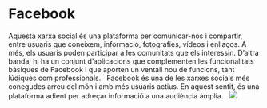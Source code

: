 # Facebook

Aquesta xarxa social és una plataforma per comunicar-nos i compartir, entre usuaris que coneixem, informació, fotografies, vídeos i enllaços. A més, els usuaris poden participar a les comunitats que els interessin. D’altra banda, hi ha un conjunt
d’aplicacions que complementen les funcionalitats bàsiques de Facebook i que aporten un ventall nou de funcions, tant lúdiques com professionals.
 
Facebook és una de les xarxes socials més conegudes arreu del món i amb més usuaris actius. En aquest sentit, és una plataforma adient per adreçar informació a una audiència àmplia.
 
<img src='{{ "/img/4_facebook.jpg" | prepend: site.baseurl }}' />
